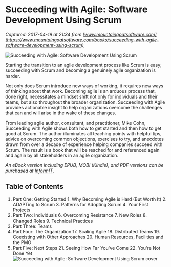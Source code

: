 # Succeeding with Agile: Software Development Using Scrum

_Captured: 2017-04-19 at 21:34 from [www.mountaingoatsoftware.com](https://www.mountaingoatsoftware.com/books/succeeding-with-agile-software-development-using-scrum)_

![Succeeding with Agile: Software Development Using Scrum](https://www.mountaingoatsoftware.com/uploads/reviews/succeeding-with-agile-cover.jpg)

Starting the transition to an agile development process like Scrum is easy; succeeding with Scrum and becoming a genuinely agile organization is harder.

Not only does Scrum introduce new ways of working, it requires new ways of thinking about that work. Becoming agile is an arduous process that, done right, necessitates a mindset shift not only for individuals and their teams, but also throughout the broader organization. Succeeding with Agile provides actionable insight to help organizations overcome the challenges that can and will arise in the wake of these changes.

From leading agile author, consultant, and practitioner, Mike Cohn, Succeeding with Agile shows both how to get started and then how to get good at Scrum. The author illuminates all teaching points with helpful tips, advice on overcoming common objections, exercises to try, and anecdotes drawn from over a decade of experience helping companies succeed with Scrum. The result is a book that will be reached for and referenced again and again by all stakeholders in an agile organization.

_An eBook version including EPUB, MOBI (Kindle), and PDF versions can be purchased at [InformIT](http://www.informit.com/store/succeeding-with-agile-software-development-using-scrum-9780321579362)_.

## Table of Contents

  1. Part One: Getting Started 
    1. Why Becoming Agile is Hard (But Worth It)
    2. ADAPTing to Scrum
    3. Patterns for Adopting Scrum
    4. Your First Projects
  2. Part Two: Individuals 
    6. Overcoming Resistance
    7. New Roles
    8. Changed Roles
    9. Technical Practices
  3. Part Three: Teams 
  4. Part Four: The Organization 
    17. Scaling Agile
    18. Distributed Teams
    19. Coexisting with Other Approaches
    20. Human Resources, Facilities and the PMO
  5. Part Five: Next Steps 
    21. Seeing How Far You've Come
    22. You're Not Done Yet
![Succeeding with Agile: Software Development Using Scrum cover](https://www.mountaingoatsoftware.com/mgs_assets/images/v4/pages/email/promo-swa-chapters.png)
